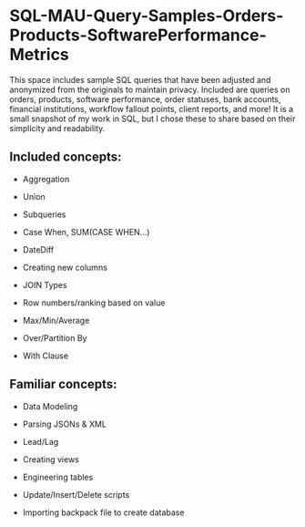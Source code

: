 # SQL-MAU-Query-Samples-Orders-Products-SoftwarePerformance-Metrics

This space includes sample SQL queries that have been adjusted and anonymized from the originals to maintain privacy. Included are queries on orders, products, software performance, order statuses, bank accounts, financial institutions, workflow fallout points, client reports, and more! It is a small snapshot of my work in SQL, but I chose these to share based on their simplicity and readability.


## Included concepts:

- Aggregation

- Union

- Subqueries

- Case When, SUM(CASE WHEN...)

- DateDiff

- Creating new columns

- JOIN Types

- Row numbers/ranking based on value

- Max/Min/Average

- Over/Partition By

- With Clause

## Familiar concepts:

- Data Modeling

- Parsing JSONs & XML

- Lead/Lag

- Creating views

- Engineering tables

- Update/Insert/Delete scripts

- Importing backpack file to create database
